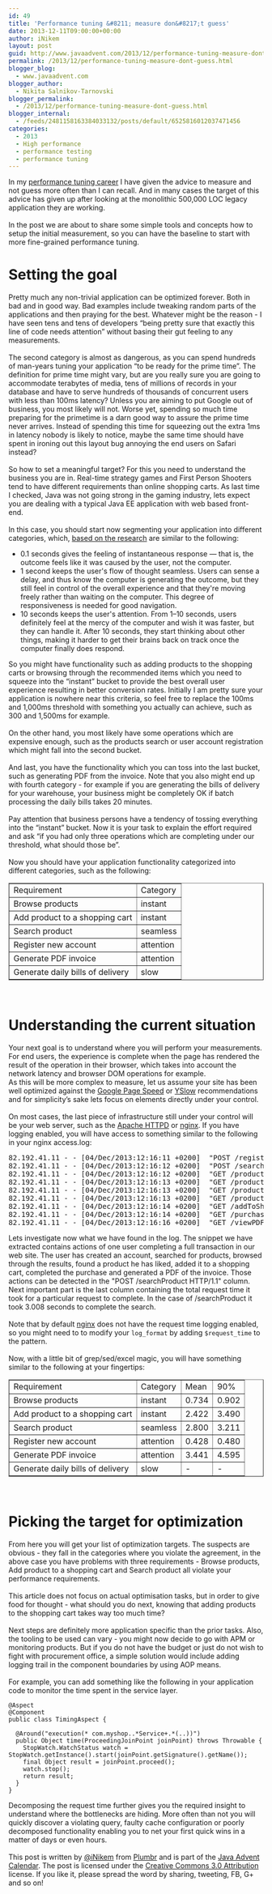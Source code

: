 ```yaml
---
id: 49
title: 'Performance tuning &#8211; measure don&#8217;t guess'
date: 2013-12-11T09:00:00+00:00
author: iNikem
layout: post
guid: http://www.javaadvent.com/2013/12/performance-tuning-measure-dont-guess/
permalink: /2013/12/performance-tuning-measure-dont-guess.html
blogger_blog:
  - www.javaadvent.com
blogger_author:
  - Nikita Salnikov-Tarnovski
blogger_permalink:
  - /2013/12/performance-tuning-measure-dont-guess.html
blogger_internal:
  - /feeds/2481158163384033132/posts/default/6525816012037471456
categories:
  - 2013
  - High performance
  - performance testing
  - performance tuning
---
```

<div dir="ltr" style="text-align: left;">In my <a href="http://plumbr.eu/">performance tuning career</a> I have given the advice to measure and not guess more often than I can recall. And in many cases the target of this advice has given up after looking at the monolithic 500,000 LOC legacy application they are working. <br /><br/>In the post we are about to share some simple tools and concepts how to setup the initial measurement, so you can have the baseline to start with more fine-grained performance tuning.<br /><h1>Setting the goal</h1>Pretty much any non-trivial application can be optimized forever. Both in bad and in good way. Bad examples include tweaking random parts of the applications and then praying for the best. Whatever might be the reason - I have seen tens and tens of developers “being pretty sure that exactly this line of code needs attention” without basing their gut feeling to any measurements.<br /><br/>The second category is almost as dangerous, as you can spend hundreds of man-years tuning your application “to be ready for the prime time”. The definition for prime time might vary, but are you really sure you are going to accommodate terabytes of media, tens of millions of records in your database and have to serve hundreds of thousands of concurrent users with less than 100ms latency? Unless you are aiming to put Google out of business, you most likely will not. Worse yet, spending so much time preparing for the primetime is a darn good way to assure the prime time never arrives. Instead of spending this time for squeezing out the extra 1ms in latency nobody is likely to notice, maybe the same time should have spent in ironing out this layout bug annoying the end users on Safari instead?<br /><br/>So how to set a meaningful target? For this you need to understand the business you are in. Real-time strategy games and First Person Shooters tend to have different requirements than online shopping carts. As last time I checked, Java was not going strong in the gaming industry, lets expect you are dealing with a typical Java EE application with web based front-end.<br /><br/>In this case, you should start now segmenting your application into different categories, which, <a href="http://www.nngroup.com/articles/website-response-times/">based on the research</a> are similar to the following: <br /><ul><li>0.1 seconds gives the feeling of instantaneous response — that is, the outcome feels like it was caused by the user, not the computer.</li><li>1 second keeps the user's flow of thought seamless. Users can sense a delay, and thus know the computer is generating the outcome, but they still feel in control of the overall experience and that they're moving freely rather than waiting on the computer. This degree of responsiveness is needed for good navigation.</li><li>10 seconds keeps the user's attention. From 1–10 seconds, users definitely feel at the mercy of the computer and wish it was faster, but they can handle it. After 10 seconds, they start thinking about other things, making it harder to get their brains back on track once the computer finally does respond. </li></ul>So you might have functionality such as adding products to the shopping carts or browsing through the recommended items which you need to squeeze into the “instant” bucket to provide the best overall user experience resulting in better conversion rates. Initially I am pretty sure your application is nowhere near this criteria, so feel free to replace the 100ms and 1,000ms threshold with something you actually can achieve, such as 300 and 1,500ms for example.<br /><br/>On the other hand, you most likely have some operations which are expensive enough, such as the products search or user account registration which might fall into the second bucket.<br /><br/>And last, you have the functionality which you can toss into the last bucket, such as generating PDF from the invoice. Note that you also might end up with fourth category - for example if you are generating the bills of delivery for your warehouse, your business might be completely OK if batch processing the daily bills takes 20 minutes.<br /><br/>Pay attention that business persons have a tendency of tossing everything into the “instant” bucket. Now it is your task to explain the effort required and ask “if you had only three operations which are completing under our threshold, what should those be”.<br /><br/>Now you should have your application functionality categorized into different categories, such as the following:  <table border="1"><tbody><tr><td>Requirement</td><td>Category</td></tr><tr><td>Browse products</td><td>instant</td></tr><tr><td>Add product to a shopping cart</td><td>instant</td></tr><tr><td>Search product</td><td>seamless</td></tr><tr><td>Register new account</td><td>attention</td></tr><tr><td>Generate PDF invoice</td><td>attention</td></tr><tr><td>Generate daily  bills of delivery</td><td>slow</td></tr></tbody></table><br /><h1>Understanding the current situation</h1>Your next goal is to understand where you will perform your measurements. For end users, the experience is complete when the page has rendered the result of the operation in their browser, which takes into account the network latency and browser DOM operations for example.<br />As this will be more complex to measure, let us assume your site has been well optimized against the <a href="https://developers.google.com/speed/pagespeed">Google Page Speed</a> or <a href="http://developer.yahoo.com/yslow/">YSlow</a> recommendations and for simplicity’s sake lets focus on elements directly under your control.<br /><br/>On most cases, the last piece of infrastructure still under your control will be your web server, such as the <a href="http://httpd.apache.org/">Apache HTTPD</a> or <a href="http://wiki.nginx.org/">nginx</a>. If you have logging enabled, you will have access to something similar to the following in your nginx access.log: <br /><pre>82.192.41.11 - - [04/Dec/2013:12:16:11 +0200]  "POST /register HTTP/1.1" 301 184 "https://myshop.com/home" "Mozilla/5.0 (Windows NT 6.1; WOW64; rv:25.0) Gecko/20100101 Firefox/25.0" 0.428<br />82.192.41.11 - - [04/Dec/2013:12:16:12 +0200]  "POST /searchProduct HTTP/1.1" 200 35 "https://myshop.com/accountCreated" "Mozilla/5.0 (Windows NT 6.1; WOW64; rv:25.0) Gecko/20100101 Firefox/25.0" 3.008 <br />82.192.41.11 - - [04/Dec/2013:12:16:12 +0200]  "GET /product HTTP/1.1" 302 0 "https://myshop.com/products/searchProducts" "Mozilla/5.0 (Windows NT 6.1; WOW64; rv:25.0) Gecko/20100101 Firefox/25.0" 0.623<br />82.192.41.11 - - [04/Dec/2013:12:16:13 +0200]  "GET /product HTTP/1.1" 200 35 "https://myshop.com/product/123221" "Mozilla/5.0 (Windows NT 6.1; WOW64; rv:25.0) Gecko/20100101 Firefox/25.0" 0.828<br />82.192.41.11 - - [04/Dec/2013:12:16:13 +0200]  "GET /product HTTP/1.1" 200 35 "https://myshop.com/product/128759" "Mozilla/5.0 (Windows NT 6.1; WOW64; rv:25.0) Gecko/20100101 Firefox/25.0" 1.038<br />82.192.41.11 - - [04/Dec/2013:12:16:13 +0200]  "GET /product HTTP/1.1" 200 35 "https://myshop.com/product/128773" "Mozilla/5.0 (Windows NT 6.1; WOW64; rv:25.0) Gecko/20100101 Firefox/25.0" 0.627<br />82.192.41.11 - - [04/Dec/2013:12:16:14 +0200]  "GET /addToShoppingCart HTTP/1.1" 200 35 "https://myshop.com/product/128773" "Mozilla/5.0 (Windows NT 6.1; WOW64; rv:25.0) Gecko/20100101 Firefox/25.0" 2.808<br />82.192.41.11 - - [04/Dec/2013:12:16:14 +0200]  "GET /purchase HTTP/1.1" 302 0 "https://myshop.com/addToShoppingCart" "Mozilla/5.0 (Windows NT 6.1; WOW64; rv:25.0) Gecko/20100101 Firefox/25.0" 3.204<br />82.192.41.11 - - [04/Dec/2013:12:16:16 +0200]  "GET /viewPDFInvoice HTTP/1.1" 200 11562 "https://myshop.com/purchase" "Mozilla/5.0 (Windows NT 6.1; WOW64; rv:25.0) Gecko/20100101 Firefox/25.0" 3.018<br /></pre>Lets investigate now what we have found in the log. The snippet we have extracted contains actions of one user completing a full transaction in our web site. The user has created an account, searched for products, browsed through the results, found a product he has liked, added it to a shopping cart, completed the purchase and generated a PDF of the invoice. Those actions can be detected in the "POST /searchProduct HTTP/1.1" column. Next important part is the last column containing the total request time it took for a particular request to complete. In the case of /searchProduct it took 3.008 seconds to complete the search.<br /><br/>Note that by default <a href="http://wiki.nginx.org/">nginx</a> does not have the request time logging enabled, so you might need to to modify your <code>log_format</code> by adding <code>$request_time</code> to the pattern.<br /><br/>Now, with a little bit of grep/sed/excel magic, you will have something similar to the following at your fingertips:  <table border="1"><tbody><tr><td>Requirement</td><td>Category</td><td>Mean</td><td>90%</td></tr><tr><td>Browse products</td><td>instant</td><td>0.734</td><td>0.902</td></tr><tr><td>Add product to a shopping cart</td><td>instant</td><td>2.422</td><td>3.490</td></tr><tr><td>Search product</td><td>seamless</td><td>2.800</td><td>3.211</td></tr><tr><td>Register new account</td><td>attention</td><td>0.428</td><td>0.480</td></tr><tr><td>Generate PDF invoice</td><td>attention</td><td>3.441</td><td>4.595</td></tr><tr><td>Generate daily  bills of delivery</td><td>slow</td><td>-</td><td>-</td></tr></tbody></table><br /><h1>Picking the target for optimization</h1>From here you will get your list of optimization targets. The suspects are obvious - they fall in the categories where you violate the agreement, in the above case you have problems with three requirements - Browse products, Add product to a shopping cart and Search product all violate your performance requirements.<br /><br/>This article does not focus on actual optimisation tasks, but in order to give food for thought - what should you do next, knowing that adding products to the shopping cart takes way too much time?<br /><br/>Next steps are definitely more application specific than the prior tasks. Also, the tooling to be used can vary - you might now decide to go with APM or monitoring products. But if you do not have the budget or just do not wish to fight with procurement office, a simple solution would include adding logging trail in the component boundaries by using AOP means.<br /><br/>For example, you can add something like the following in your application code to monitor the time spent in the service layer.  <code></code><br /><pre><code>@Aspect<br />@Component<br />public class TimingAspect {<br /><br />  @Around("execution(* com.myshop..*Service+.*(..))")<br />  public Object time(ProceedingJoinPoint joinPoint) throws Throwable {<br />    StopWatch.WatchStatus watch = StopWatch.getInstance().start(joinPoint.getSignature().getName());<br />    final Object result = joinPoint.proceed();<br />    watch.stop();<br />    return result;<br />  }<br />}<br /></code></pre><code></code>Decomposing the request time further gives you the required insight to understand where the bottlenecks are hiding. More often than not you will quickly discover a violating query, faulty cache configuration or poorly decomposed functionality enabling you to net your first quick wins in a matter of days or even hours.<br /><br/>This post is written by <a href="https://twitter.com/iNikem">@iNikem</a> from <a href="http://plumbr.eu/">Plumbr</a> and is part of the <a href="http://www.javaadvent.com/">Java Advent Calendar</a>. The post is licensed under the <a href="http://creativecommons.org/licenses/by/3.0/us/">Creative Commons 3.0 Attribution</a> license. If you like it, please spread the word by sharing, tweeting, FB, G+ and so on!<br /><br /><br /></div>